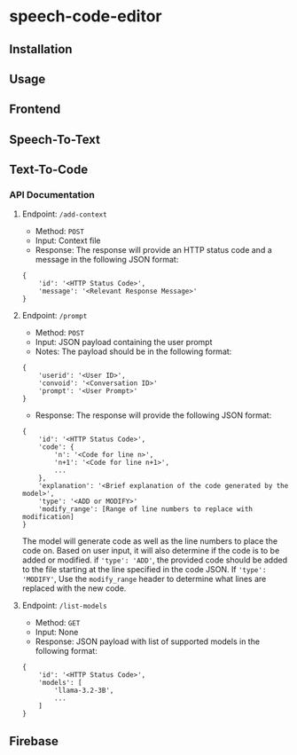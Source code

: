 # speech-code-editor

## Installation


## Usage


## Frontend


## Speech-To-Text


## Text-To-Code

### API Documentation

1. Endpoint: `/add-context`
    * Method: `POST`
    * Input: Context file
    * Response: The response will provide an HTTP status code and a message in the following JSON format:
    ```
    {
        'id': '<HTTP Status Code>',
        'message': '<Relevant Response Message>'
    }
    ```
2. Endpoint: `/prompt`
    * Method: `POST`
    * Input: JSON payload containing the user prompt
    * Notes: The payload should be in the following format:
    ```
    {
        'userid': '<User ID>',
        'convoid': '<Conversation ID>'
        'prompt': '<User Prompt>'
    }
    ```
    * Response: The response will provide the following JSON format:
    ```
    {
        'id': '<HTTP Status Code>',
        'code': {
            'n': '<Code for line n>',
            'n+1': '<Code for line n+1>',
            ...
        },
        'explanation': '<Brief explanation of the code generated by the model>',
        'type': '<ADD or MODIFY>'
        'modify_range': [Range of line numbers to replace with modification]
    }
    ```
    The model will generate code as well as the line numbers to place the code on.
    Based on user input, it will also determine if the code is to be added or modified.
    if `'type': 'ADD'`, the provided code should be added to the file starting at the
    line specified in the code JSON. If `'type': 'MODIFY'`, Use the `modify_range` header
    to determine what lines are replaced with the new code.

3. Endpoint: `/list-models`
    * Method: `GET`
    * Input: None
    * Response: JSON payload with list of supported models in the following format:
    ```
    {
        'id': '<HTTP Status Code>',
        'models': [
            'llama-3.2-3B',
            ...
        ]
    }
    ```


## Firebase

